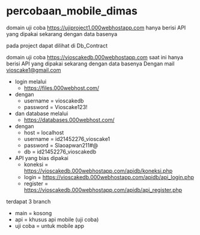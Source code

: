 # percobaan_mobile_dimas

domain uji coba
https://ujiproject1.000webhostapp.com
hanya berisi API yang dipakai sekarang dengan data basenya

pada project dapat dilihat di Db_Contract

domain uji coba
https://vioscakedb.000webhostapp.com
saat ini hanya berisi API yang dipakai sekarang dengan data basenya
Dengan mail vioscake1@gmail.com
- login melalui
  - https://files.000webhost.com/
- dengan
  - username = vioscakedb
  - password = Vioscake123!
- dan database melalui
  - https://databases.000webhost.com/
- dengan
  - host      = localhost
  - username  = id21452276_vioscake1
  - password  = Slaoapwan211#@
  - db        = id21452276_vioscakedb
- API yang bias dipakai
  - koneksi   = https://vioscakedb.000webhostapp.com/apidb/koneksi.php
  - login     = https://vioscakedb.000webhostapp.com/apidb/api_login.php
  - register  = https://vioscakedb.000webhostapp.com/apidb/api_register.php

terdapat 3 branch
- main = kosong
- api = khusus api mobile (uji coba)
- uji coba = untuk mobile app
